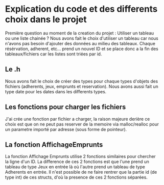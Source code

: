 # Explication du code et des differents choix dans le projet
Première question au moment de la creation du projet : Utiliser un tableau ou une liste chainée ?
Nous avons fait le choix d'utiliser un tableau car nous n'avons pas besoin d'ajouter des données au milieu des tableaux. Chaque résérvation, adherent, etc... prend un nouvel ID et se place donc a la fin des tableaux/fichiers car les listes sont triées par id.

## Le .h
Nous avons fait le choix de créer des types pour chaque types d'objets des fichiers (adherents, jeux, emprunts et reservation).
Nous avons aussi fait un type date pour les dates dans les differents types.

## Les fonctions pour charger les fichiers

J'ai crée une fonction par fichier a charger, la raison majeure derière ce choix est que on ne peut pas reserver de la memoire via malloc/realloc pour un parametre importé par adresse (sous forme de pointeur).

## La fonction AffichageEmprunts

La fonction Affichage Emprunts utilise 2 fonctions similaires pour chercher la ligne d'un ID. La difference de ces 2 fonctions est que l'une prend un tableau de type Jeux en entrée là où l'autre prend un tableau de type Adherents en entrée. Il n'est possible de ne faire rentrer que la partie id (de type int) de ces structs, d'où la presence de ces 2 fonctions séparées.